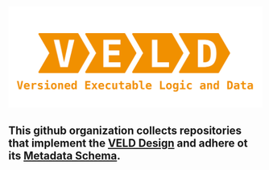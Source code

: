 ![VELD](../images/veld_logo.png)

## This github organization collects repositories that implement the [VELD Design](https://doi.org/10.5281/zenodo.13322913) and adhere ot its [Metadata Schema](https://github.com/acdh-oeaw/VELD_spec).
